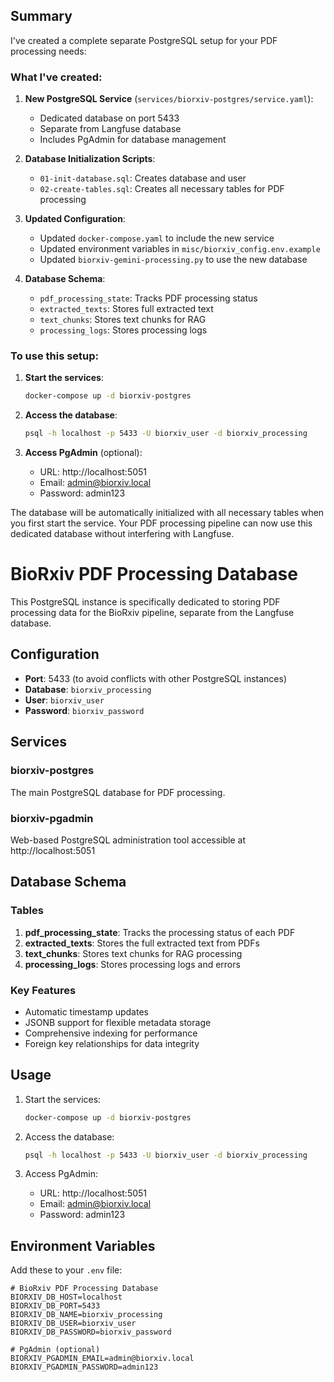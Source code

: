 
## Summary

I've created a complete separate PostgreSQL setup for your PDF processing needs:

### What I've created:

1. **New PostgreSQL Service** (`services/biorxiv-postgres/service.yaml`):
   - Dedicated database on port 5433
   - Separate from Langfuse database
   - Includes PgAdmin for database management

2. **Database Initialization Scripts**:
   - `01-init-database.sql`: Creates database and user
   - `02-create-tables.sql`: Creates all necessary tables for PDF processing

3. **Updated Configuration**:
   - Updated `docker-compose.yaml` to include the new service
   - Updated environment variables in `misc/biorxiv_config.env.example`
   - Updated `biorxiv-gemini-processing.py` to use the new database

4. **Database Schema**:
   - `pdf_processing_state`: Tracks PDF processing status
   - `extracted_texts`: Stores full extracted text
   - `text_chunks`: Stores text chunks for RAG
   - `processing_logs`: Stores processing logs

### To use this setup:

1. **Start the services**:
   ```bash
   docker-compose up -d biorxiv-postgres
   ```

2. **Access the database**:
   ```bash
   psql -h localhost -p 5433 -U biorxiv_user -d biorxiv_processing
   ```

3. **Access PgAdmin** (optional):
   - URL: http://localhost:5051
   - Email: admin@biorxiv.local
   - Password: admin123

The database will be automatically initialized with all necessary tables when you first start the service. Your PDF processing pipeline can now use this dedicated database without interfering with Langfuse.

# BioRxiv PDF Processing Database

This PostgreSQL instance is specifically dedicated to storing PDF processing data for the BioRxiv pipeline, separate from the Langfuse database.

## Configuration

- **Port**: 5433 (to avoid conflicts with other PostgreSQL instances)
- **Database**: `biorxiv_processing`
- **User**: `biorxiv_user`
- **Password**: `biorxiv_password`

## Services

### biorxiv-postgres
The main PostgreSQL database for PDF processing.

### biorxiv-pgadmin
Web-based PostgreSQL administration tool accessible at http://localhost:5051

## Database Schema

### Tables

1. **pdf_processing_state**: Tracks the processing status of each PDF
2. **extracted_texts**: Stores the full extracted text from PDFs
3. **text_chunks**: Stores text chunks for RAG processing
4. **processing_logs**: Stores processing logs and errors

### Key Features

- Automatic timestamp updates
- JSONB support for flexible metadata storage
- Comprehensive indexing for performance
- Foreign key relationships for data integrity

## Usage

1. Start the services:
   ```bash
   docker-compose up -d biorxiv-postgres
   ```

2. Access the database:
   ```bash
   psql -h localhost -p 5433 -U biorxiv_user -d biorxiv_processing
   ```

3. Access PgAdmin:
   - URL: http://localhost:5051
   - Email: admin@biorxiv.local
   - Password: admin123

## Environment Variables

Add these to your `.env` file:

```env
# BioRxiv PDF Processing Database
BIORXIV_DB_HOST=localhost
BIORXIV_DB_PORT=5433
BIORXIV_DB_NAME=biorxiv_processing
BIORXIV_DB_USER=biorxiv_user
BIORXIV_DB_PASSWORD=biorxiv_password

# PgAdmin (optional)
BIORXIV_PGADMIN_EMAIL=admin@biorxiv.local
BIORXIV_PGADMIN_PASSWORD=admin123
```

